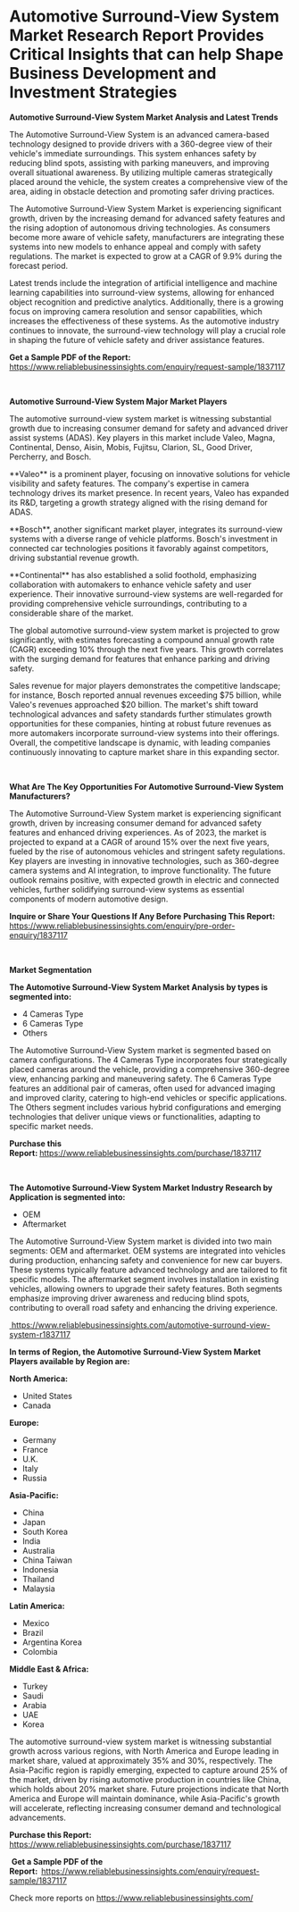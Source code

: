 <p><h1>Automotive Surround-View System Market Research Report Provides Critical Insights that can help Shape Business Development and Investment Strategies</h1></p><p><strong>Automotive Surround-View System Market Analysis and Latest Trends</strong></p>
<p><p>The Automotive Surround-View System is an advanced camera-based technology designed to provide drivers with a 360-degree view of their vehicle's immediate surroundings. This system enhances safety by reducing blind spots, assisting with parking maneuvers, and improving overall situational awareness. By utilizing multiple cameras strategically placed around the vehicle, the system creates a comprehensive view of the area, aiding in obstacle detection and promoting safer driving practices.</p><p>The Automotive Surround-View System Market is experiencing significant growth, driven by the increasing demand for advanced safety features and the rising adoption of autonomous driving technologies. As consumers become more aware of vehicle safety, manufacturers are integrating these systems into new models to enhance appeal and comply with safety regulations. The market is expected to grow at a CAGR of 9.9% during the forecast period. </p><p>Latest trends include the integration of artificial intelligence and machine learning capabilities into surround-view systems, allowing for enhanced object recognition and predictive analytics. Additionally, there is a growing focus on improving camera resolution and sensor capabilities, which increases the effectiveness of these systems. As the automotive industry continues to innovate, the surround-view technology will play a crucial role in shaping the future of vehicle safety and driver assistance features.</p></p>
<p><strong>Get a Sample PDF of the Report:&nbsp;</strong> <a href="https://www.reliablebusinessinsights.com/enquiry/request-sample/1837117?utm_campaign=3385&utm_medium=2&utm_source=Github&utm_content=ia&utm_term=31032025&utm_id=automotive-surround-view-system">https://www.reliablebusinessinsights.com/enquiry/request-sample/1837117</a></p>
<p>&nbsp;</p>
<p><strong>Automotive Surround-View System Major Market Players</strong></p>
<p><p>The automotive surround-view system market is witnessing substantial growth due to increasing consumer demand for safety and advanced driver assist systems (ADAS). Key players in this market include Valeo, Magna, Continental, Denso, Aisin, Mobis, Fujitsu, Clarion, SL, Good Driver, Percherry, and Bosch.</p><p>**Valeo** is a prominent player, focusing on innovative solutions for vehicle visibility and safety features. The company's expertise in camera technology drives its market presence. In recent years, Valeo has expanded its R&D, targeting a growth strategy aligned with the rising demand for ADAS.</p><p>**Bosch**, another significant market player, integrates its surround-view systems with a diverse range of vehicle platforms. Bosch's investment in connected car technologies positions it favorably against competitors, driving substantial revenue growth. </p><p>**Continental** has also established a solid foothold, emphasizing collaboration with automakers to enhance vehicle safety and user experience. Their innovative surround-view systems are well-regarded for providing comprehensive vehicle surroundings, contributing to a considerable share of the market.</p><p>The global automotive surround-view system market is projected to grow significantly, with estimates forecasting a compound annual growth rate (CAGR) exceeding 10% through the next five years. This growth correlates with the surging demand for features that enhance parking and driving safety.</p><p>Sales revenue for major players demonstrates the competitive landscape; for instance, Bosch reported annual revenues exceeding $75 billion, while Valeo's revenues approached $20 billion. The market's shift toward technological advances and safety standards further stimulates growth opportunities for these companies, hinting at robust future revenues as more automakers incorporate surround-view systems into their offerings. Overall, the competitive landscape is dynamic, with leading companies continuously innovating to capture market share in this expanding sector.</p></p>
<p>&nbsp;</p>
<p><strong>What Are The Key Opportunities For Automotive Surround-View System Manufacturers?</strong></p>
<p><p>The Automotive Surround-View System market is experiencing significant growth, driven by increasing consumer demand for advanced safety features and enhanced driving experiences. As of 2023, the market is projected to expand at a CAGR of around 15% over the next five years, fueled by the rise of autonomous vehicles and stringent safety regulations. Key players are investing in innovative technologies, such as 360-degree camera systems and AI integration, to improve functionality. The future outlook remains positive, with expected growth in electric and connected vehicles, further solidifying surround-view systems as essential components of modern automotive design.</p></p>
<p><strong>Inquire or Share Your Questions If Any Before Purchasing This Report:</strong> <a href="https://www.reliablebusinessinsights.com/enquiry/pre-order-enquiry/1837117?utm_campaign=3385&utm_medium=2&utm_source=Github&utm_content=ia&utm_term=31032025&utm_id=automotive-surround-view-system">https://www.reliablebusinessinsights.com/enquiry/pre-order-enquiry/1837117</a></p>
<p>&nbsp;</p>
<p><strong>Market Segmentation</strong></p>
<p><strong>The Automotive Surround-View System Market Analysis by types is segmented into:</strong></p>
<p><ul><li>4 Cameras Type</li><li>6 Cameras Type</li><li>Others</li></ul></p>
<p><p>The Automotive Surround-View System market is segmented based on camera configurations. The 4 Cameras Type incorporates four strategically placed cameras around the vehicle, providing a comprehensive 360-degree view, enhancing parking and maneuvering safety. The 6 Cameras Type features an additional pair of cameras, often used for advanced imaging and improved clarity, catering to high-end vehicles or specific applications. The Others segment includes various hybrid configurations and emerging technologies that deliver unique views or functionalities, adapting to specific market needs.</p></p>
<p><strong>Purchase this Report:&nbsp;</strong><a href="https://www.reliablebusinessinsights.com/purchase/1837117?utm_campaign=3385&utm_medium=2&utm_source=Github&utm_content=ia&utm_term=31032025&utm_id=automotive-surround-view-system">https://www.reliablebusinessinsights.com/purchase/1837117</a></p>
<p>&nbsp;</p>
<p><strong>The Automotive Surround-View System Market Industry Research by Application is segmented into:</strong></p>
<p><ul><li>OEM</li><li>Aftermarket</li></ul></p>
<p><p>The Automotive Surround-View System market is divided into two main segments: OEM and aftermarket. OEM systems are integrated into vehicles during production, enhancing safety and convenience for new car buyers. These systems typically feature advanced technology and are tailored to fit specific models. The aftermarket segment involves installation in existing vehicles, allowing owners to upgrade their safety features. Both segments emphasize improving driver awareness and reducing blind spots, contributing to overall road safety and enhancing the driving experience.</p></p>
<p><a href="https://www.reliablebusinessinsights.com/automotive-surround-view-system-r1837117?utm_campaign=3385&utm_medium=2&utm_source=Github&utm_content=ia&utm_term=31032025&utm_id=automotive-surround-view-system">&nbsp;https://www.reliablebusinessinsights.com/automotive-surround-view-system-r1837117</a></p>
<p><strong>In terms of Region, the Automotive Surround-View System Market Players available by Region are:</strong></p>
<p>
    <p> <strong> North America: </strong>
        <ul>
            <li>United States</li>
            <li>Canada</li>
        </ul>
        </p> 
    <p> <strong> Europe: </strong>
        <ul>
            <li>Germany</li>
            <li>France</li>
            <li>U.K.</li>
            <li>Italy</li>
            <li>Russia</li>
        </ul>
        </p> 
    <p> <strong> Asia-Pacific: </strong>
        <ul>
            <li>China</li>
            <li>Japan</li>
            <li>South Korea</li>
            <li>India</li>
            <li>Australia</li>
            <li>China Taiwan</li>
            <li>Indonesia</li>
            <li>Thailand</li>
            <li>Malaysia</li>
        </ul>
        </p> 
    <p> <strong> Latin America: </strong>
        <ul>
            <li>Mexico</li>
            <li>Brazil</li>
            <li>Argentina Korea</li>
            <li>Colombia</li>
        </ul>
        </p> 
    <p> <strong> Middle East & Africa: </strong>
        <ul>
            <li>Turkey</li>
            <li>Saudi</li>
            <li>Arabia</li>
            <li>UAE</li>
            <li>Korea</li>
        </ul>
    </p>
    </p>
<p><p>The automotive surround-view system market is witnessing substantial growth across various regions, with North America and Europe leading in market share, valued at approximately 35% and 30%, respectively. The Asia-Pacific region is rapidly emerging, expected to capture around 25% of the market, driven by rising automotive production in countries like China, which holds about 20% market share. Future projections indicate that North America and Europe will maintain dominance, while Asia-Pacific's growth will accelerate, reflecting increasing consumer demand and technological advancements.</p></p>
<p><strong>Purchase this Report: </strong><a href="https://www.reliablebusinessinsights.com/purchase/1837117?utm_campaign=3385&utm_medium=2&utm_source=Github&utm_content=ia&utm_term=31032025&utm_id=automotive-surround-view-system">https://www.reliablebusinessinsights.com/purchase/1837117</a></p>
<p>&nbsp;<strong>Get a Sample PDF of the Report:&nbsp;&nbsp;</strong><a href="https://www.reliablebusinessinsights.com/enquiry/request-sample/1837117?utm_campaign=3385&utm_medium=2&utm_source=Github&utm_content=ia&utm_term=31032025&utm_id=automotive-surround-view-system">https://www.reliablebusinessinsights.com/enquiry/request-sample/1837117</a></p>
<p><strong></strong></p>
<p>Check more reports on <a href="https://www.reliablebusinessinsights.com/?utm_campaign=3385&utm_medium=2&utm_source=Github&utm_content=ia&utm_term=31032025&utm_id=automotive-surround-view-system">https://www.reliablebusinessinsights.com/</a></p>